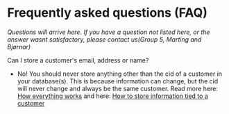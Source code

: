 # Frequently asked questions (FAQ)

_Questions will arrive here. If you have a question not listed here, or the answer wasnt satisfactory, please contact us(Group 5, Marting and Bjørnar)_

Can I store a customer's email, address or name?
* No! You should never store anything other than the cid of a customer in your database(s). This is because information can change, but the cid will never change and always be the same customer. Read more here: [How everything works](/misc) and here: [How to store information tied to a customer](/usage#storing-information-tied-to-a-customer)
